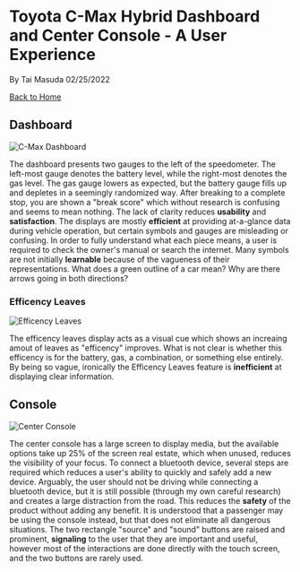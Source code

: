 # Toyota C-Max Hybrid Dashboard and Center Console - A User Experience

By Tai Masuda
02/25/2022

[Back to Home](https://usabilityengineering.github.io/ux-portfolio-tmasuda14/)

## Dashboard

![C-Max Dashboard](/dash.jpeg)


The dashboard presents two gauges to the left of the speedometer. The left-most gauge
denotes the battery level, while the right-most denotes the gas level. The gas gauge
lowers as expected, but the battery gauge fills up and depletes in a seemingly randomized
way. After breaking to a complete stop, you are shown a "break score" which without research is
confusing and seems to mean nothing. The lack of clarity reduces **usability** and **satisfaction**.
The displays are mostly **efficient** at providing at-a-glance data during vehicle operation,
but certain symbols and gauges are misleading or confusing. In order to fully understand
what each piece means, a user is required to check the owner's manual or search the internet.
Many symbols are not initially **learnable** because of the vagueness of their representations. What does
a green outline of a car mean? Why are there arrows going in both directions? 

### Efficency Leaves

![Efficency Leaves](efficency_leaves.jpeg)

The efficency leaves display acts as a visual cue which shows an increaing amout of leaves as "efficency" improves.
What is not clear is whether this efficency is for the battery, gas, a combination, or something else entirely. 
By being so vague, ironically the Efficency Leaves feature is **inefficient** at displaying clear information.



## Console

![Center Console](center_console.jpeg)


The center console has a large screen to display media, but the available options take up 25% of
the screen real estate, which when unused, reduces the visibility of your focus. To connect
a bluetooth device, several steps are required which reduces a user's ability to
quickly and safely add a new device. Arguably, the user should not be driving while connecting
a bluetooth device, but it is still possible (through my own careful research) and
creates a large distraction from the road. This reduces the **safety** of the product
without adding any benefit. It is understood that a passenger may be using the console instead,
but that does not eliminate all dangerous situations. The two rectangle "source" and "sound" buttons 
are raised and prominent, **signaling** to the user that they are important and useful, however most 
of the interactions are done directly with the touch screen, and the two buttons are rarely used.

